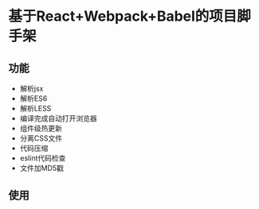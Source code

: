 # 基于React+Webpack+Babel的项目脚手架
## 功能
- 解析jsx
- 解析ES6
- 解析LESS
- 编译完成自动打开浏览器
- 组件级热更新
- 分离CSS文件
- 代码压缩
- eslint代码检查
- 文件加MD5戳
## 使用